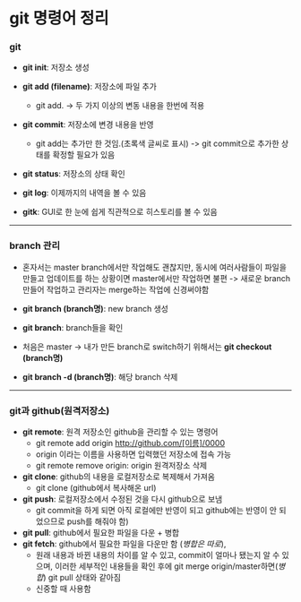 # git 명령어 정리

### git

- **git init**: 저장소 생성
- **git add (filename)**: 저장소에 파일 추가
  - git add. -> 두 가지 이상의 변동 내용을 한번에 적용
- **git commit**: 저장소에 변경 내용을 반영
  - git add는 추가만 한 것임.(초록색 글씨로 표시) -> git commit으로 추가한 상태를 확정할 필요가 있음
- **git status**: 저장소의 상태 확인

- **git log**: 이제까지의 내역을 볼 수 있음
- **gitk**: GUI로 한 눈에 쉽게 직관적으로 히스토리를 볼 수 있음

---

### branch 관리

- 혼자서는 master branch에서만 작업해도 괜찮지만, 동시에 여러사람들이 파일을 만들고 업데이트를 하는 상황이면 master에서만 작업하면 불편 -> 새로운 branch 만들어 작업하고 관리자는 merge하는 작업에 신경써야함

- **git branch (branch명)**: new branch 생성
- **git branch**: branch들을 확인
- 처음은 master -> 내가 만든 branch로 switch하기 위해서는 **git checkout (branch명)**
- **git branch -d (branch명)**: 해당 branch 삭제

---

### git과 github(원격저장소)

- **git remote**: 원격 저장소인 github을 관리할 수 있는 명령어
  - git remote add origin http://github.com/[이름]/0000
  - origin 이라는 이름을 사용하면 입력했던 저장소에 접속 가능
  - git remote remove origin: origin 원격저장소 삭제
- **git clone**: github의 내용을 로컬저장소로 복제해서 가져옴
  - git clone (github에서 복사해온 url)
- **git push**: 로컬저장소에서 수정된 것을 다시 github으로 보냄
  - git commit을 하게 되면 아직 로컬에만 반영이 되고 github에는 반영이 안 되었으므로 push를 해줘야 함)
- **git pull**: github에서 필요한 파일을 다운 + 병합
- **git fetch**: github에서 필요한 파일을 다운만 함 (_병합은 따로_),
  - 원래 내용과 바뀐 내용의 차이를 알 수 있고, commit이 얼마나 됐는지 알 수 있으며, 이러한 세부적인 내용들을 확인 후에 git merge origin/master하면(_병합_) git pull 상태와 같아짐
  - 신중할 때 사용함
